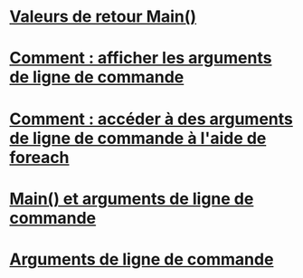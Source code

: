 # [Valeurs de retour Main()](main-return-values.md)
# [Comment : afficher les arguments de ligne de commande](how-to-display-command-line-arguments.md)
# [Comment : accéder à des arguments de ligne de commande à l'aide de foreach](how-to-access-command-line-arguments-using-foreach.md)
# [Main() et arguments de ligne de commande](main-and-command-line-arguments.md)
# [Arguments de ligne de commande](command-line-arguments.md)
